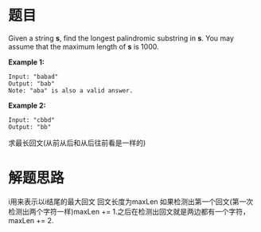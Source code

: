 # 题目

Given a string **s**, find the longest palindromic substring in **s**. You may assume that the maximum length of **s** is 1000.

**Example 1:**

```
Input: "babad"
Output: "bab"
Note: "aba" is also a valid answer.
```

**Example 2:**

```
Input: "cbbd"
Output: "bb"
```



求最长回文(从前从后和从后往前看是一样的)



# 解题思路

i用来表示以i结尾的最大回文   回文长度为maxLen 如果检测出第一个回文(第一次检测出两个字符一样)maxLen += 1.之后在检测出回文就是两边都有一个字符，maxLen += 2.